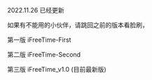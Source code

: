 2022.11.26 已经更新

如果有不能用的小伙伴，请跳回之前的版本看脸刷，

第一版 iFreeTime-First

第二版 iFreeTime-Second

第三版 iFreeTime_v1.0   (目前最新版)
